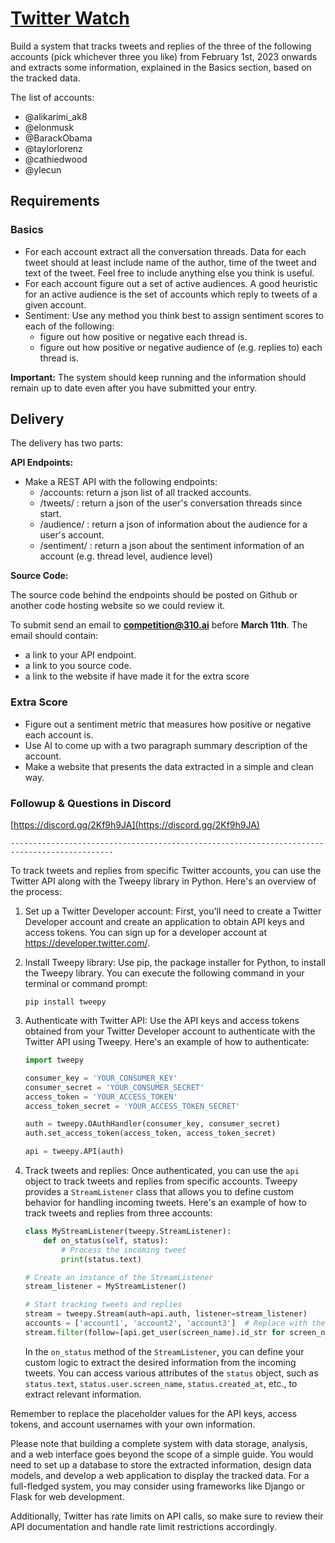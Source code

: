 # [Twitter Watch](https://equatorial-sternum-35b.notion.site/Twitter-Watch-052f5ae4fd1d440ba7a590af040065e4)
Build a system that tracks tweets and replies of the three of the following accounts (pick whichever three you like) from February 1st, 2023 onwards and extracts some information, explained in the Basics section, based on the tracked data.


The list of accounts:

- @alikarimi_ak8
- @elonmusk
- @BarackObama
- @taylorlorenz
- @cathiedwood
- @ylecun


## Requirements

### Basics

- For each account extract all the conversation threads. Data for each tweet
should at least include name of the author, time of the tweet and
text of the tweet. Feel free to include anything else you think is useful.
- For each account figure out a set of active audiences. A good heuristic for an active
audience is the set of accounts which reply to tweets of a given account.
- Sentiment:
Use any method you think best to assign sentiment scores to each of the following:
    - figure out how positive or negative each thread is.
    - figure out how positive or negative audience of (e.g. replies to) each thread is.

**Important:** The system should keep running and the information should remain up to date even after you have submitted your entry.

## Delivery

The delivery has two parts:

**API Endpoints:**

- Make a REST API with the following endpoints:
    - /accounts: return a json list of all tracked accounts.
    - /tweets/<twitter-handle> : return a json of the user's conversation threads since start.
    - /audience/<twitter-handle> : return a json of information about the audience for a user's account.
    - /sentiment/<twitter-handle> : return a json about the sentiment information of an account (e.g. thread level, audience level)

**Source Code:**

The source code behind the endpoints should be posted on Github or another code hosting website so we could review it.

To submit send an email to **competition@310.ai** before **March 11th**. The email should contain:

- a link to your API endpoint.
- a link to you source code.
- a link to the website if have made it for the extra score

    
### Extra Score

- Figure out a sentiment metric that measures how positive or negative each account is.
- Use AI to come up with a two paragraph summary description of the account.
- Make a website that presents the data extracted in a simple and clean way.

### Followup & Questions in Discord

[https://discord.gg/2Kf9h9JA](https://discord.gg/2Kf9h9JA)
    
    
    ---------------------------------------------------------------------------------------------

To track tweets and replies from specific Twitter accounts, you can use the Twitter API along with the Tweepy library in Python. Here's an overview of the process:

1. Set up a Twitter Developer account: First, you'll need to create a Twitter Developer account and create an application to obtain API keys and access tokens. You can sign up for a developer account at https://developer.twitter.com/.

2. Install Tweepy library: Use pip, the package installer for Python, to install the Tweepy library. You can execute the following command in your terminal or command prompt:
   ```
   pip install tweepy
   ```

3. Authenticate with Twitter API: Use the API keys and access tokens obtained from your Twitter Developer account to authenticate with the Twitter API using Tweepy. Here's an example of how to authenticate:
   ```python
   import tweepy

   consumer_key = 'YOUR_CONSUMER_KEY'
   consumer_secret = 'YOUR_CONSUMER_SECRET'
   access_token = 'YOUR_ACCESS_TOKEN'
   access_token_secret = 'YOUR_ACCESS_TOKEN_SECRET'

   auth = tweepy.OAuthHandler(consumer_key, consumer_secret)
   auth.set_access_token(access_token, access_token_secret)

   api = tweepy.API(auth)
   ```

4. Track tweets and replies: Once authenticated, you can use the `api` object to track tweets and replies from specific accounts. Tweepy provides a `StreamListener` class that allows you to define custom behavior for handling incoming tweets. Here's an example of how to track tweets and replies from three accounts:
   ```python
   class MyStreamListener(tweepy.StreamListener):
       def on_status(self, status):
           # Process the incoming tweet
           print(status.text)

   # Create an instance of the StreamListener
   stream_listener = MyStreamListener()

   # Start tracking tweets and replies
   stream = tweepy.Stream(auth=api.auth, listener=stream_listener)
   accounts = ['account1', 'account2', 'account3']  # Replace with the desired account usernames
   stream.filter(follow=[api.get_user(screen_name).id_str for screen_name in accounts], is_async=True)
   ```

   In the `on_status` method of the `StreamListener`, you can define your custom logic to extract the desired information from the incoming tweets. You can access various attributes of the `status` object, such as `status.text`, `status.user.screen_name`, `status.created_at`, etc., to extract relevant information.

Remember to replace the placeholder values for the API keys, access tokens, and account usernames with your own information.

Please note that building a complete system with data storage, analysis, and a web interface goes beyond the scope of a simple guide. You would need to set up a database to store the extracted information, design data models, and develop a web application to display the tracked data. For a full-fledged system, you may consider using frameworks like Django or Flask for web development.

Additionally, Twitter has rate limits on API calls, so make sure to review their API documentation and handle rate limit restrictions accordingly.
